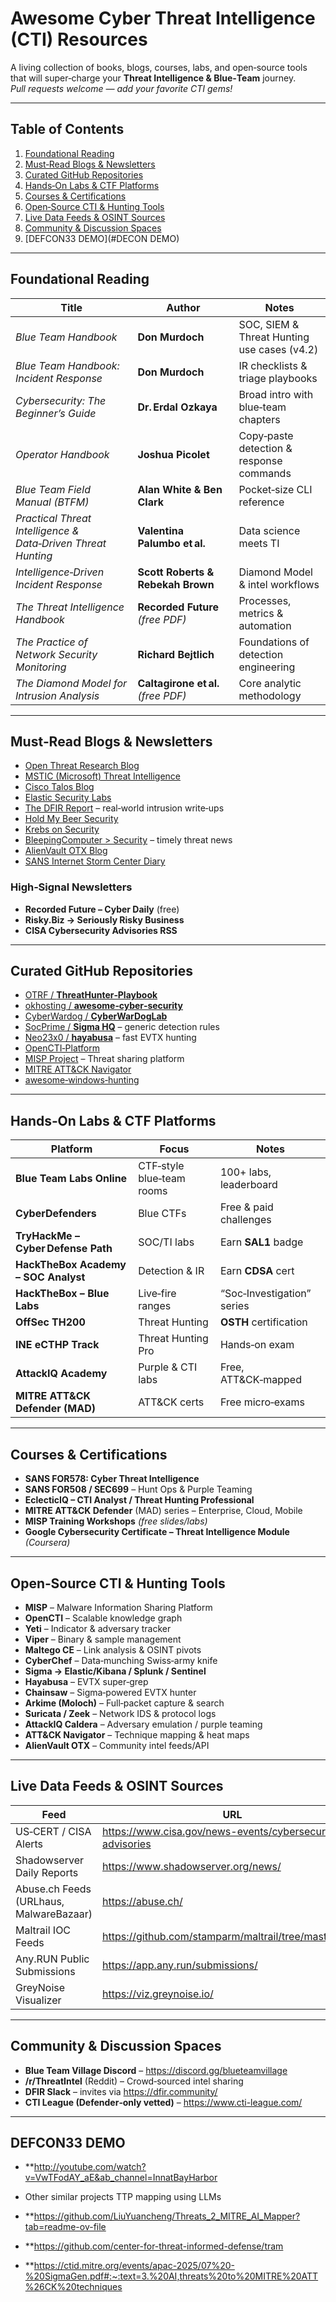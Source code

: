 # Awesome Cyber Threat Intelligence (CTI) Resources

A living collection of books, blogs, courses, labs, and open‑source tools that will super‑charge your **Threat Intelligence & Blue‑Team** journey.  
*Pull requests welcome — add your favorite CTI gems!*

---

## Table of Contents
1. [Foundational Reading](#foundational-reading)
2. [Must‑Read Blogs & Newsletters](#must-read-blogs--newsletters)
3. [Curated GitHub Repositories](#curated-github-repositories)
4. [Hands‑On Labs & CTF Platforms](#hands-on-labs--ctf-platforms)
5. [Courses & Certifications](#courses--certifications)
6. [Open‑Source CTI & Hunting Tools](#open-source-cti--hunting-tools)
7. [Live Data Feeds & OSINT Sources](#live-data-feeds--osint-sources)
8. [Community & Discussion Spaces](#community--discussion-spaces)
9. [DEFCON33 DEMO](#DECON DEMO)

---

## Foundational Reading
| Title | Author | Notes |
|-------|--------|-------|
| *Blue Team Handbook* | **Don Murdoch** | SOC, SIEM & Threat Hunting use cases (v4.2) |
| *Blue Team Handbook: Incident Response* | **Don Murdoch** | IR checklists & triage playbooks |
| *Cybersecurity: The Beginner’s Guide* | **Dr. Erdal Ozkaya** | Broad intro with blue‑team chapters |
| *Operator Handbook* | **Joshua Picolet** | Copy‑paste detection & response commands |
| *Blue Team Field Manual (BTFM)* | **Alan White & Ben Clark** | Pocket‑size CLI reference |
| *Practical Threat Intelligence & Data‑Driven Threat Hunting* | **Valentina Palumbo et al.** | Data science meets TI |
| *Intelligence‑Driven Incident Response* | **Scott Roberts & Rebekah Brown** | Diamond Model & intel workflows |
| *The Threat Intelligence Handbook* | **Recorded Future** *(free PDF)* | Processes, metrics & automation |
| *The Practice of Network Security Monitoring* | **Richard Bejtlich** | Foundations of detection engineering |
| *The Diamond Model for Intrusion Analysis* | **Caltagirone et al.** *(free PDF)* | Core analytic methodology |

---

## Must‑Read Blogs & Newsletters
* [Open Threat Research Blog](https://blog.openthreatresearch.com/)
* [MSTIC (Microsoft) Threat Intelligence](https://www.microsoft.com/security/blog/tag/mstic/)
* [Cisco Talos Blog](https://blog.talosintelligence.com/)
* [Elastic Security Labs](https://www.elastic.co/security-labs)
* [The DFIR Report](https://thedfirreport.com/) – real‑world intrusion write‑ups
* [Hold My Beer Security](https://holdmybeersecurity.com/)
* [Krebs on Security](https://krebsonsecurity.com/)
* [BleepingComputer > Security](https://www.bleepingcomputer.com/) – timely threat news
* [AlienVault OTX Blog](https://otx.alienvault.com/blog/)
* [SANS Internet Storm Center Diary](https://isc.sans.edu/diary.html)

### High‑Signal Newsletters
* **Recorded Future – Cyber Daily** (free)
* **Risky.Biz -> Seriously Risky Business**
* **CISA Cybersecurity Advisories RSS**

---

## Curated GitHub Repositories
* [OTRF / **ThreatHunter‑Playbook**](https://github.com/OTRF/ThreatHunter-Playbook)
* [okhosting / **awesome‑cyber‑security**](https://github.com/okhosting/awesome-cyber-security)
* [CyberWardog / **CyberWarDogLab**](https://github.com/CyberWardog/)
* [SocPrime / **Sigma HQ**](https://github.com/SigmaHQ/sigma) – generic detection rules
* [Neo23x0 / **hayabusa**](https://github.com/Yamato-Security/Hayabusa) – fast EVTX hunting
* [OpenCTI‑Platform](https://github.com/OpenCTI-Platform/opencti)
* [MISP Project](https://github.com/MISP/MISP) – Threat sharing platform
* [MITRE ATT&CK Navigator](https://github.com/mitre-attack/attack-navigator)
* [awesome‑windows‑hunting](https://github.com/0x4D31/awesome-windows-hunting)

---

## Hands‑On Labs & CTF Platforms
| Platform | Focus | Notes |
|-----------|-------|-------|
| **Blue Team Labs Online** | CTF‑style blue‑team rooms | 100+ labs, leaderboard |
| **CyberDefenders** | Blue CTFs | Free & paid challenges |
| **TryHackMe – Cyber Defense Path** | SOC/TI labs | Earn **SAL1** badge |
| **HackTheBox Academy – SOC Analyst** | Detection & IR | Earn **CDSA** cert |
| **HackTheBox – Blue Labs** | Live‑fire ranges | “Soc‑Investigation” series |
| **OffSec TH200** | Threat Hunting | **OSTH** certification |
| **INE eCTHP Track** | Threat Hunting Pro | Hands‑on exam |
| **AttackIQ Academy** | Purple & CTI labs | Free, ATT&CK‑mapped |
| **MITRE ATT&CK Defender (MAD)** | ATT&CK certs | Free micro‑exams |

---

## Courses & Certifications
* **SANS FOR578: Cyber Threat Intelligence**
* **SANS FOR508 / SEC699** – Hunt Ops & Purple Teaming
* **EclecticIQ – CTI Analyst / Threat Hunting Professional**
* **MITRE ATT&CK Defender** (MAD) series – Enterprise, Cloud, Mobile
* **MISP Training Workshops** *(free slides/labs)*
* **Google Cybersecurity Certificate – Threat Intelligence Module** *(Coursera)*

---

## Open‑Source CTI & Hunting Tools
* **MISP** – Malware Information Sharing Platform
* **OpenCTI** – Scalable knowledge graph
* **Yeti** – Indicator & adversary tracker
* **Viper** – Binary & sample management
* **Maltego CE** – Link analysis & OSINT pivots
* **CyberChef** – Data‑munching Swiss‑army knife
* **Sigma → Elastic/Kibana / Splunk / Sentinel**
* **Hayabusa** – EVTX super‑grep
* **Chainsaw** – Sigma‑powered EVTX hunter
* **Arkime (Moloch)** – Full‑packet capture & search
* **Suricata / Zeek** – Network IDS & protocol logs
* **AttackIQ Caldera** – Adversary emulation / purple teaming
* **ATT&CK Navigator** – Technique mapping & heat maps
* **AlienVault OTX** – Community intel feeds/API

---

## Live Data Feeds & OSINT Sources
| Feed | URL |
|------|-----|
| US‑CERT / CISA Alerts | <https://www.cisa.gov/news-events/cybersecurity-advisories> |
| Shadowserver Daily Reports | <https://www.shadowserver.org/news/> |
| Abuse.ch Feeds (URLhaus, MalwareBazaar) | <https://abuse.ch/> |
| Maltrail IOC Feeds | <https://github.com/stamparm/maltrail/tree/master/trails> |
| Any.RUN⁠ Public Submissions | <https://app.any.run/submissions/> |
| GreyNoise Visualizer | <https://viz.greynoise.io/> |

---

## Community & Discussion Spaces
* **Blue Team Village Discord** – <https://discord.gg/blueteamvillage>
* **/r/ThreatIntel** (Reddit) – Crowd‑sourced intel sharing
* **DFIR Slack** – invites via <https://dfir.community/>
* **CTI League (Defender‑only vetted)** – <https://www.cti-league.com/>

---
## DEFCON33 DEMO 

* **http://youtube.com/watch?v=VwTFodAY_aE&ab_channel=InnatBayHarbor

* Other similar projects TTP mapping using LLMs

* **https://github.com/LiuYuancheng/Threats_2_MITRE_AI_Mapper?tab=readme-ov-file
* **https://github.com/center-for-threat-informed-defense/tram
* **https://ctid.mitre.org/events/apac-2025/07%20-%20SigmaGen.pdf#:~:text=3.%20AI,threats%20to%20MITRE%20ATT%26CK%20techniques


